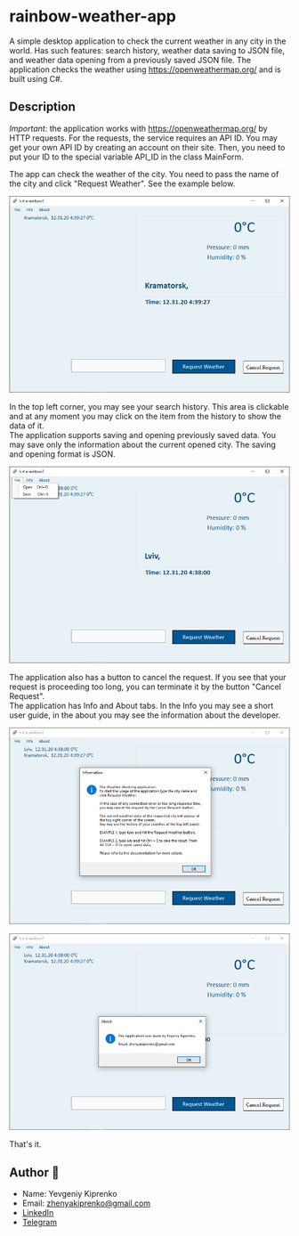 # rainbow-weather-app
A simple desktop application to check the current weather in any city in the world. Has such features: search history, weather data saving to JSON file, and weather data opening from a previously saved JSON file. The application checks the weather using https://openweathermap.org/ and is built using C#.

## Description
*Important:* the application works with https://openweathermap.org/ by HTTP requests. For the requests, the service requires an API ID. You may get your own API ID by creating an account on their site. Then, you need to put your ID to the special variable API_ID in the class MainForm.


The app can check the weather of the city. You need to pass the name of the city and click "Request Weather". See the example below.

![Main view of the application](docs/Picture_1.png)

In the top left corner, you may see your search history. This area is clickable and at any moment you may click on the item from the history to show the data of it.<br>
The application supports saving and opening previously saved data. You may save only the information about the current opened city. The saving and opening format is JSON.

![Saving and opening feature](docs/Picture_2.png)

The application also has a button to cancel the request. If you see that your request is proceeding too long, you can terminate it by the button "Cancel Request".<br>
The application has Info and About tabs. In the Info you may see a short user guide, in the about you may see the information about the developer.

![Info tab in the application](docs/Picture_3.png)

![About tab in the application](docs/Picture_4.png)

That's it.


## Author :panda_face:

- Name: Yevgeniy Kiprenko
- Email: zhenyakiprenko@gmail.com
- [LinkedIn](https://www.linkedin.com/in/evgeniy-kiprenko/)
- [Telegram](https://t.me/Jus7XV)
